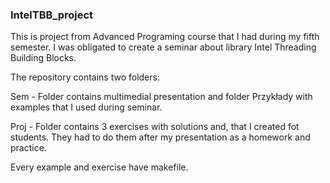 ### IntelTBB_project
This is project from Advanced Programing course that I had during my fifth semester.
I was obligated to create a seminar about library Intel Threading Building Blocks.

The repository contains two folders:

Sem - Folder contains multimedial presentation and folder Przykłady with examples that I used during seminar.

Proj - Folder contains 3 exercises with solutions and, that I created fot students. They had to do them after my presentation as a homework and practice.

Every example and exercise have makefile.
